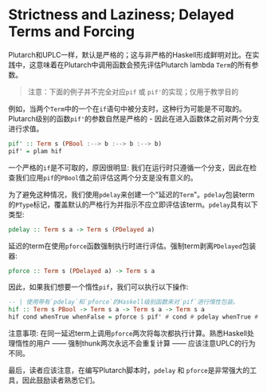 # Strictness and Laziness; Delayed Terms and Forcing

Plutarch和UPLC一样，默认是严格的；这与非严格的Haskell形成鲜明对比。在实践中，这意味着在Plutarch中调用函数会预先评估Plutarch lambda `Term`的所有参数。

> 注意：下面的例子并不完全对应`pif` 或 `pif'`的实现；仅用于教学目的

例如，当两个`Term`中的一个在`if`语句中被分支时，这种行为可能是不可取的。Plutarch级别的函数`pif'`的参数自然是严格的 - 因此在进入函数体之前对两个分支进行求值。

```hs
pif' :: Term s (PBool :--> b :--> b :--> b)
pif' = plam hif
```

一个严格的`if`是不可取的，原因很明显: 我们在运行时只遵循一个分支，因此在检查我们应用`pif`的`PBool`值之前评估这两个分支是没有意义的。

为了避免这种情况，我们使用`pdelay`来创建一个"延迟的`Term`"。`pdelay`包装term的`PType`标记，覆盖默认的严格行为并指示不应立即评估该term。`pdelay`具有以下类型:

```hs
pdelay :: Term s a -> Term s (PDelayed a)
```

延迟的term在使用`pforce`函数强制执行时进行评估。强制term剥离`PDelayed`包装器:

```hs
pforce :: Term s (PDelayed a) -> Term s a
```

因此，如果我们想要一个惰性`pif`，我们可以执行以下操作:

```hs
-- | 使用带有`pdelay`和`pforce`的Haskell级别函数来对`pif`进行惰性包装。
hif :: Term s PBool -> Term s a -> Term s a -> Term s a
hif cond whenTrue whenFalse = pforce $ pif' # cond # pdelay whenTrue # pdelay whenFalse
```

注意事项: 在同一延迟term上调用`pforce`两次将每次都执行计算。熟悉Haskell处理惰性的用户 —— 强制thunk两次永远不会重复计算 —— 应该注意UPLC的行为不同。

最后，读者应该注意，在编写Plutarch脚本时，`pdelay` 和 `pforce`是非常强大的工具，因此鼓励读者熟悉它们。